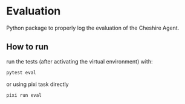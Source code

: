 # Evaluation

Python package to properly log the evaluation of the Cheshire Agent.

## How to run

run the tests (after activating the virtual environment) with:

```bash
pytest eval
```

or using pixi task directly

```bash
pixi run eval
```
